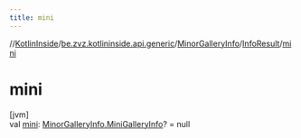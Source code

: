 ```yaml
---
title: mini
---
```

//[KotlinInside](../../../../index.html)/[be.zvz.kotlininside.api.generic](../../index.html)/[MinorGalleryInfo](../index.html)/[InfoResult](index.html)/[mini](mini.html)



# mini



[jvm]\
val [mini](mini.html): [MinorGalleryInfo.MiniGalleryInfo](../-mini-gallery-info/index.html)? = null




